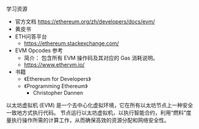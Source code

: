 

学习资源
- 官方文档 https://ethereum.org/zh/developers/docs/evm/
- 黄皮书
- ETH问答平台
    - https://ethereum.stackexchange.com/
- EVM Opcodes 参考
    - 简介： 包含所有 EVM 操作码及其对应的 Gas 消耗说明。
    - https://www.ethervm.io/
- 书籍
    - 《Ethereum for Developers》
    - 《Programming Ethereum》
        - Christopher Dannen


以太坊虚拟机 (EVM) 是一个去中心化虚拟环境，它在所有以太坊节点上一种安全一致地方式执行代码。 节点运行以太坊虚拟机，以执行智能合约，利用“燃料”度量执行操作所需的计算工作，从而确保高效的资源分配和网络安全性。


